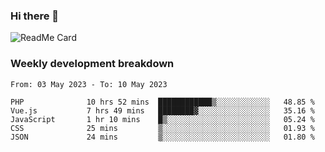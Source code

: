 ### Hi there 👋

<!--
**itzcy/itzcy** is a ✨ _special_ ✨ repository because its `README.md` (this file) appears on your GitHub profile.

Here are some ideas to get you started:

- 🔭 I’m currently working on ...
- 🌱 I’m currently learning ...
- 👯 I’m looking to collaborate on ...
- 🤔 I’m looking for help with ...
- 💬 Ask me about ...
- 📫 How to reach me: ...
- 😄 Pronouns: ...
- ⚡ Fun fact: ...
-->
![ReadMe Card](https://github-readme-stats.vercel.app/api?username=itzcy&show_icons=true&title_color=2d3198&icon_color=797cb8&text_color=24292e&bg_color=f6f8fa)

### Weekly development breakdown
<!--START_SECTION:waka-->

```text
From: 03 May 2023 - To: 10 May 2023

PHP              10 hrs 52 mins  ████████████▒░░░░░░░░░░░░   48.85 %
Vue.js           7 hrs 49 mins   ████████▓░░░░░░░░░░░░░░░░   35.16 %
JavaScript       1 hr 10 mins    █▒░░░░░░░░░░░░░░░░░░░░░░░   05.24 %
CSS              25 mins         ▒░░░░░░░░░░░░░░░░░░░░░░░░   01.93 %
JSON             24 mins         ▒░░░░░░░░░░░░░░░░░░░░░░░░   01.80 %
```

<!--END_SECTION:waka-->
